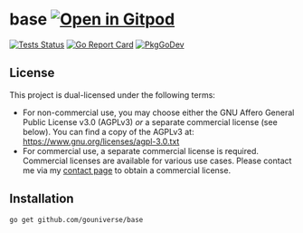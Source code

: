 # base <a href="https://gitpod.io/#https://github.com/gouniverse/base" style="float:right:"><img src="https://gitpod.io/button/open-in-gitpod.svg" alt="Open in Gitpod" loading="lazy"></a>

[![Tests Status](https://github.com/gouniverse/base/actions/workflows/tests.yml/badge.svg?branch=main)](https://github.com/gouniverse/base/actions/workflows/tests.yml)
[![Go Report Card](https://goreportcard.com/badge/github.com/gouniverse/base)](https://goreportcard.com/report/github.com/gouniverse/base)
[![PkgGoDev](https://pkg.go.dev/badge/github.com/gouniverse/base)](https://pkg.go.dev/github.com/gouniverse/base)

## License

This project is dual-licensed under the following terms:

- For non-commercial use, you may choose either the GNU Affero General Public License v3.0 (AGPLv3) *or* a separate commercial license (see below). You can find a copy of the AGPLv3 at: https://www.gnu.org/licenses/agpl-3.0.txt
- For commercial use, a separate commercial license is required. Commercial licenses are available for various use cases. Please contact me via my [contact page](https://lesichkov.co.uk/contact) to obtain a commercial license.

## Installation

```
go get github.com/gouniverse/base
```
